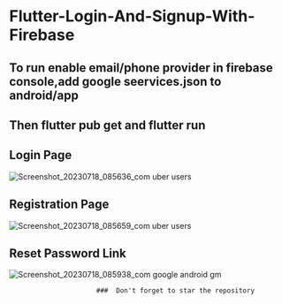 # Flutter-Login-And-Signup-With-Firebase


## To run enable email/phone provider in firebase console,add google seervices.json to android/app


## Then flutter pub get and flutter run    


## Login Page


![Screenshot_20230718_085636_com uber users](https://github.com/MAXIME765356/Flutter-Login-And-Signup-With-Firebase-Backend/assets/117815821/420619b5-9f58-4a8f-904f-f8c3f368bfc0)


## Registration Page


![Screenshot_20230718_085659_com uber users](https://github.com/MAXIME765356/Flutter-Login-And-Signup-With-Firebase-Backend/assets/117815821/7ee133c7-3d82-4fb8-9749-77da0901721d)




## Reset Password Link


![Screenshot_20230718_085938_com google android gm](https://github.com/MAXIME765356/Flutter-Login-And-Signup-With-Firebase-Backend/assets/117815821/f2318e35-c108-43d6-80be-9dcb78f305a4)



                          ###  Don't forget to star the repository

